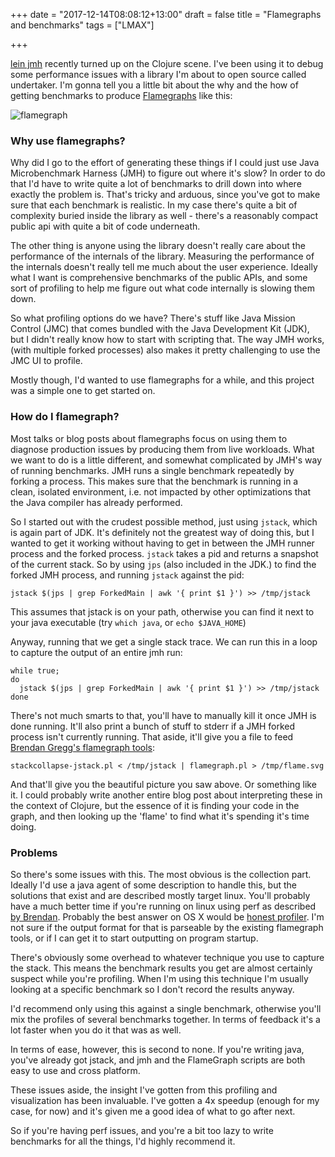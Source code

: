 +++
date = "2017-12-14T08:08:12+13:00"
draft = false
title = "Flamegraphs and benchmarks"
tags = ["LMAX"]

+++

[lein jmh](https://github.com/jgpc42/lein-jmh) recently turned up on the Clojure
scene. I've been using it to debug some performance issues with a library I'm
about to open source called undertaker. I'm gonna tell you a little bit about
the why and the how of getting benchmarks to produce
[Flamegraphs](http://www.brendangregg.com/flamegraphs.html) like this:

![flamegraph](/img/posts/flamegraphs-and-benchmarks/flamegraph.png)

<!--more-->

### Why use flamegraphs?

Why did I go to the effort of generating these things if I could just use Java
Microbenchmark Harness (JMH) to figure out where it's slow? In order to do that
I'd have to write quite a lot of benchmarks to drill down into where exactly the
problem is. That's tricky and arduous, since you've got to make sure that each
benchmark is realistic. In my case there's quite a bit of complexity buried
inside the library as well - there's a reasonably compact public api with quite
a bit of code underneath.

The other thing is anyone using the library doesn't really care about the
performance of the internals of the library. Measuring the performance of the
internals doesn't really tell me much about the user experience. Ideally what I
want is comprehensive benchmarks of the public APIs, and some sort of profiling
to help me figure out what code internally is slowing them down.

So what profiling options do we have? There's stuff like Java Mission Control
(JMC) that comes bundled with the Java Development Kit (JDK), but I didn't
really know how to start with scripting that. The way JMH works, (with multiple
forked processes) also makes it pretty challenging to use the JMC UI to profile.

Mostly though, I'd wanted to use flamegraphs for a while, and this project was
a simple one to get started on.

### How do I flamegraph?

Most talks or blog posts about flamegraphs focus on using them to diagnose
production issues by producing them from live workloads. What we want to do is
a little different, and somewhat complicated by JMH's way of running benchmarks.
JMH runs a single benchmark repeatedly by forking a process. This makes sure
that the benchmark is running in a clean, isolated environment, i.e. not
impacted by other optimizations that the Java compiler has already performed.

So I started out with the crudest possible method, just using `jstack`, which is
again part of JDK. It's definitely not the greatest way of doing this, but
I wanted to get it working without having to get in between the JMH runner
process and the forked process. `jstack` takes a pid and returns a snapshot of
the current stack. So by using `jps` (also included in the JDK.) to find the
forked JMH process, and running `jstack` against the pid:

```
jstack $(jps | grep ForkedMain | awk '{ print $1 }') >> /tmp/jstack
```

This assumes that jstack is on your path, otherwise you can find it next to
your java executable (try `which java`, or `echo $JAVA_HOME`)

Anyway, running that we get a single stack trace. We can run this in a loop to
capture the output of an entire jmh run:

```
while true;
do
  jstack $(jps | grep ForkedMain | awk '{ print $1 }') >> /tmp/jstack
done
```

There's not much smarts to that, you'll have to manually kill it once JMH is
done running. It'll also print a bunch of stuff to stderr if a JMH forked
process isn't currently running. That aside, it'll give you a file to feed
[Brendan Gregg's flamegraph tools](https://github.com/brendangregg/FlameGraph):

```
stackcollapse-jstack.pl < /tmp/jstack | flamegraph.pl > /tmp/flame.svg
```

And that'll give you the beautiful picture you saw above. Or something like it.
I could probably write another entire blog post about interpreting these in the
context of Clojure, but the essence of it is finding your code in the graph,
and then looking up the 'flame' to find what it's spending it's time doing.

### Problems

So there's some issues with this. The most obvious is the collection part.
Ideally I'd use a java agent of some description to handle this, but the
solutions that exist and are described mostly target linux. You'll probably have
a much better time if you're running on linux using perf as described
[by Brendan](http://www.brendangregg.com/FlameGraphs/cpuflamegraphs.html#Java).
Probably the best answer on OS X would be
[honest profiler](https://github.com/jvm-profiling-tools/honest-profiler).
I'm not sure if the output format for that is parseable by the existing
flamegraph tools, or if I can get it to start outputting on program startup.

There's obviously some overhead to whatever technique you use to capture the
stack. This means the benchmark results you get are almost certainly suspect
while you're profiling. When I'm using this technique I'm usually looking at
a specific benchmark so I don't record the results anyway.

I'd recommend only using this against a single benchmark, otherwise you'll mix
the profiles of several benchmarks together. In terms of feedback it's a lot
faster when you do it that was as well.

In terms of ease, however, this is second to none. If you're writing java,
you've already got jstack, and jmh and the FlameGraph scripts are both easy to
use and cross platform.

These issues aside, the insight I've gotten from this profiling and
visualization has been invaluable. I've gotten a 4x speedup (enough for my case,
for now) and it's given me a good idea of what to go after next.

So if you're having perf issues, and you're a bit too lazy to write benchmarks
for all the things, I'd highly recommend it.
